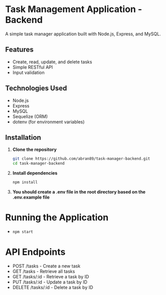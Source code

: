 # Task Management Application - Backend
A simple task manager application built with Node.js, Express, and MySQL.

## Features
- Create, read, update, and delete tasks
- Simple RESTful API
- Input validation

## Technologies Used
- Node.js
- Express
- MySQL
- Sequelize (ORM)
- dotenv (for environment variables)

## Installation

1. **Clone the repository**
   ```bash
   git clone https://github.com/abran89/task-manager-backend.git
   cd task-manager-backend
   ```
2. **Install dependencies**
    ```bash
    npm install
    ```
3. **You should create a .env file in the root directory based on the .env.example file**

# Running the Application

-
    ```bash
    npm start
    ```

# API Endpoints
- POST /tasks - Create a new task
- GET /tasks - Retrieve all tasks
- GET /tasks/:id - Retrieve a task by ID
- PUT /tasks/:id - Update a task by ID
- DELETE /tasks/:id - Delete a task by ID
